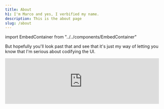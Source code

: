 ```yaml
---
title: About
h1: I'm Marco and yes, I verbified my name.
description: This is the about page
slug: /about
---
```


import EmbedContainer from "../../components/EmbedContainer"

But hopefully you'll look past that and see that it's just my way of letting you know that I'm serious about codifying the UI.

<EmbedContainer>
<iframe
  width="100%"
  src="https://www.youtube.com/embed/wQW5WkX-FJU"
  title="YouTube video player"
  frameBorder="0"
  allow="accelerometer; autoplay; clipboard-write; encrypted-media; gyroscope; picture-in-picture"
  ></iframe>
</EmbedContainer>